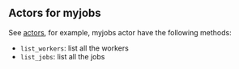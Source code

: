 ## Actors for myjobs

See [actors](actors), for example, myjobs actor have the following methods:

- `list_workers`: list all the workers
- `list_jobs`: list all the jobs